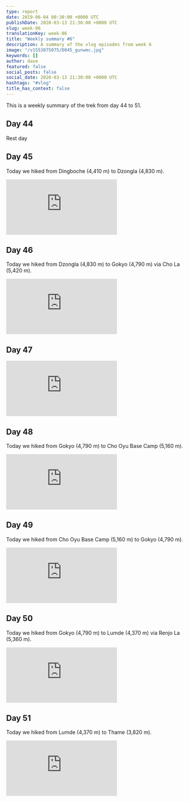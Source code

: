 ```yaml
---
type: report
date: 2019-06-04 00:30:00 +0000 UTC
publishDate: 2020-03-13 21:30:00 +0000 UTC
slug: week-06
translationKey: week-06
title: "Weekly summary #6"
description: A summary of the vlog episodes from week 6
image: "/v1553075075/D045_gunwmc.jpg"
keywords: []
author: dave
featured: false
social_posts: false
social_date: 2020-03-13 21:30:00 +0000 UTC
hashtags: "#vlog"
title_has_context: false
---
```


This is a weekly summary of the trek from day 44 to 51.


## Day 44



Rest day



## Day 45


Today we hiked from Dingboche (4,410 m) to Dzongla (4,830 m).

<iframe src="https://www.youtube.com/embed/riabbR2kpkc" frameborder="0" allow="accelerometer; autoplay; encrypted-media; gyroscope; picture-in-picture" allowfullscreen></iframe>


## Day 46


Today we hiked from Dzongla (4,830 m) to Gokyo (4,790 m) via Cho La (5,420 m).

<iframe src="https://www.youtube.com/embed/yFvaOQoHKnU" frameborder="0" allow="accelerometer; autoplay; encrypted-media; gyroscope; picture-in-picture" allowfullscreen></iframe>


## Day 47




<iframe src="https://www.youtube.com/embed/Jn5XhBHZUi4" frameborder="0" allow="accelerometer; autoplay; encrypted-media; gyroscope; picture-in-picture" allowfullscreen></iframe>


## Day 48


Today we hiked from Gokyo (4,790 m) to Cho Oyu Base Camp (5,160 m).

<iframe src="https://www.youtube.com/embed/j6-H5rIYdks" frameborder="0" allow="accelerometer; autoplay; encrypted-media; gyroscope; picture-in-picture" allowfullscreen></iframe>


## Day 49


Today we hiked from Cho Oyu Base Camp (5,160 m) to Gokyo (4,790 m).

<iframe src="https://www.youtube.com/embed/5miRtup7ByI" frameborder="0" allow="accelerometer; autoplay; encrypted-media; gyroscope; picture-in-picture" allowfullscreen></iframe>


## Day 50


Today we hiked from Gokyo (4,790 m) to Lumde (4,370 m) via Renjo La (5,360 m).

<iframe src="https://www.youtube.com/embed/moo05ITrwBQ" frameborder="0" allow="accelerometer; autoplay; encrypted-media; gyroscope; picture-in-picture" allowfullscreen></iframe>


## Day 51


Today we hiked from Lumde (4,370 m) to Thame (3,820 m).

<iframe src="https://www.youtube.com/embed/2TRh-UyaEkc" frameborder="0" allow="accelerometer; autoplay; encrypted-media; gyroscope; picture-in-picture" allowfullscreen></iframe>


